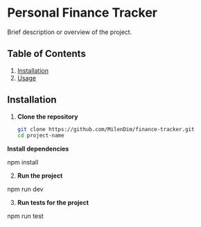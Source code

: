 # Personal Finance Tracker

Brief description or overview of the project.

## Table of Contents

1. [Installation](#installation)
2. [Usage](#usage)

## Installation

1. **Clone the repository**

   ```bash
   git clone https://github.com/MilenDim/finance-tracker.git
   cd project-name

 **Install dependencies**

   npm install

2. **Run the project**

  npm run dev
 <!-- Open http://localhost:5173 to view it in the browser. -->

3. **Run tests for the project**

  npm run test